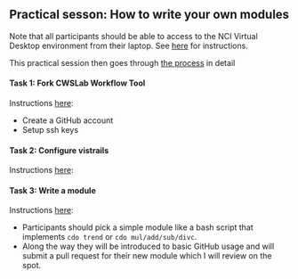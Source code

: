 ## Practical sesson: How to write your own modules

Note that all participants should be able to access to the NCI Virtual Desktop environment from their laptop. 
See [here](https://github.com/CWSL/cwsl-mas/wiki/Connecting-to-the-CWSLab) for instructions.

This practical session then goes through [the process](https://github.com/CWSL/cwsl-mas/wiki/Adding-modules) in detail

#### Task 1: Fork CWSLab Workflow Tool 

Instructions [here](https://github.com/CWSL/cwsl-mas/wiki/Installation):
* Create a GitHub account
* Setup ssh keys


#### Task 2: Configure vistrails

Instructions [here](https://github.com/CWSL/cwsl-mas/wiki/Configuration):


#### Task 3: Write a module 

Instructions [here](https://github.com/CWSL/cwsl-mas/wiki/Adding-modules):
  * Participants should pick a simple module like a bash script that implements `cdo trend` or `cdo mul/add/sub/divc`. 
  * Along the way they will be introduced to basic GitHub usage and will submit a pull request for their new module which I will review on the spot.

